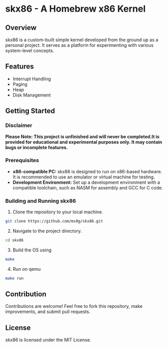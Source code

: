 # skx86 - A Homebrew x86 Kernel

## Overview

skx86 is a custom-built simple kernel developed from the ground up as a personal project. It serves as a platform for experimenting with various system-level concepts.
## Features

- Interrupt Handling
- Paging
- Heap
- Disk Management

## Getting Started
### Disclaimer

**Please Note: This project is unfinished and will never be completed.It is provided for educational and experimental purposes only. It may contain bugs or incomplete features.**


### Prerequisites

- **x86-compatible PC:** skx86 is designed to run on x86-based hardware. It is recommended to use an emulator or virtual machine for testing.
- **Development Environment:** Set up a development environment with a compatible toolchain, such as NASM for assembly and GCC for C code.

### Building and Running skx86

1. Clone the repository to your local machine.

```bash
git clone https://github.com/ms0g/skx86.git
```
2. Navigate to the project directory.
```bash
cd skx86
```
3. Build the OS using
```bash
make
```
4. Run on qemu
```bash
make run
```
## Contribution

Contributions are welcome! Feel free to fork this repository, make improvements, and submit pull requests.

## License
skx86 is licensed under the MIT License.
